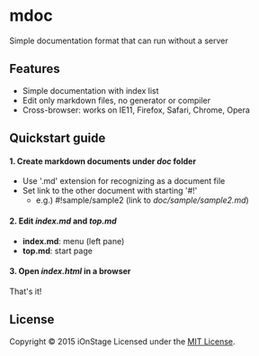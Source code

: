 # mdoc

Simple documentation format that can run without a server

## Features

- Simple documentation with index list
- Edit only markdown files, no generator or compiler
- Cross-browser: works on IE11, Firefox, Safari, Chrome, Opera

## Quickstart guide

#### 1. Create markdown documents under _doc_ folder

  - Use '.md' extension for recognizing as a document file
  - Set link to the other document with starting '#!'
    - e.g.) #!sample/sample2 (link to _doc/sample/sample2.md_)

#### 2. Edit _index.md_ and _top.md_

  - **index.md**: menu (left pane)
  - **top.md**: start page

#### 3. Open _index.html_ in a browser

That's it!

## License
Copyright &copy; 2015 iOnStage
Licensed under the [MIT License][mit].

[MIT]: http://www.opensource.org/licenses/mit-license.php
